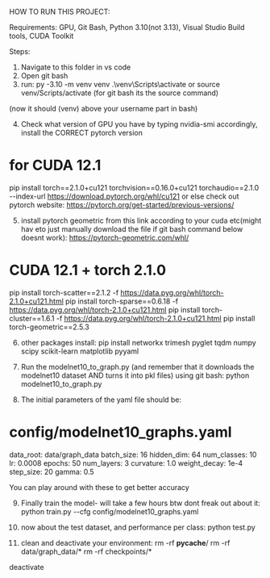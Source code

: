 HOW TO RUN THIS PROJECT:

Requirements:
GPU, Git Bash, Python 3.10(not 3.13), Visual Studio Build tools, CUDA Toolkit

Steps:
1. Navigate to this folder in vs code
2. Open git bash
3. run:
py -3.10 -m venv venv
.\venv\Scripts\activate          or 
source venv/Scripts/activate (for git bash its the source command)

(now it should (venv) above your username part in bash)

4. Check what version of GPU you have by typing nvidia-smi
accordingly, install the CORRECT pytorch version
# for CUDA 12.1
pip install torch==2.1.0+cu121 torchvision==0.16.0+cu121 torchaudio==2.1.0 --index-url https://download.pytorch.org/whl/cu121
or else check out pytorch website: https://pytorch.org/get-started/previous-versions/

5. install pytorch geometric from this link according to your cuda etc(might hav eto just manually download the file if git bash command below doesnt work): https://pytorch-geometric.com/whl/

# CUDA 12.1 + torch 2.1.0
pip install torch-scatter==2.1.2 -f https://data.pyg.org/whl/torch-2.1.0+cu121.html
pip install torch-sparse==0.6.18 -f https://data.pyg.org/whl/torch-2.1.0+cu121.html
pip install torch-cluster==1.6.1 -f https://data.pyg.org/whl/torch-2.1.0+cu121.html
pip install torch-geometric==2.5.3

6. other packages install:
pip install networkx trimesh pyglet tqdm numpy scipy scikit-learn matplotlib pyyaml

7. Run the modelnet10_to_graph.py (and remember that it downloads the modelnet10 dataset AND turns it into pkl files) using git bash:
python modelnet10_to_graph.py

8. The initial parameters of the yaml file should be:
# config/modelnet10_graphs.yaml
data_root: data/graph_data
batch_size: 16
hidden_dim: 64
num_classes: 10
lr: 0.0008
epochs: 50
num_layers: 3
curvature: 1.0
weight_decay: 1e-4
step_size: 20
gamma: 0.5

You can play around with these to get better accuracy

9. Finally train the model- will take a few hours btw dont freak out about it:
python train.py --cfg config/modelnet10_graphs.yaml

10. now about the test dataset, and performance per class:
python test.py

11. clean and deactivate your environment:
rm -rf __pycache__/
rm -rf data/graph_data/*
rm -rf checkpoints/*

deactivate






